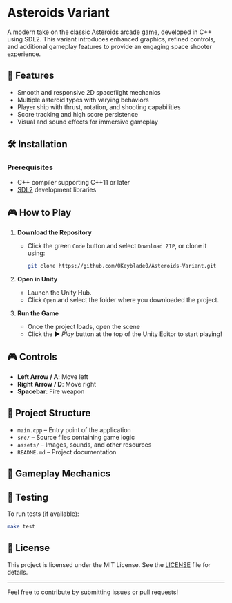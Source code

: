 # Asteroids Variant

A modern take on the classic Asteroids arcade game, developed in C++ using SDL2. This variant introduces enhanced graphics, refined controls, and additional gameplay features to provide an engaging space shooter experience.

## 🚀 Features

- Smooth and responsive 2D spaceflight mechanics
- Multiple asteroid types with varying behaviors
- Player ship with thrust, rotation, and shooting capabilities
- Score tracking and high score persistence
- Visual and sound effects for immersive gameplay

## 🛠️ Installation

### Prerequisites

- C++ compiler supporting C++11 or later
- [SDL2](https://www.libsdl.org/download-2.0.php) development libraries

## 🎮 How to Play

1. **Download the Repository**
   - Click the green `Code` button and select `Download ZIP`, or clone it using:
     ```bash
     git clone https://github.com/0Keyblade0/Asteroids-Variant.git
     ```

2. **Open in Unity**
   - Launch the Unity Hub.
   - Click `Open` and select the folder where you downloaded the project.

3. **Run the Game**
   - Once the project loads, open the scene
   - Click the ▶️ *Play* button at the top of the Unity Editor to start playing!


## 🎮 Controls

- **Left Arrow / A**: Move left
- **Right Arrow / D**: Move right
- **Spacebar**: Fire weapon

## 📁 Project Structure

- `main.cpp` – Entry point of the application
- `src/` – Source files containing game logic
- `assets/` – Images, sounds, and other resources
- `README.md` – Project documentation

## 🌌 Gameplay Mechanics



## 🧪 Testing

To run tests (if available):
```bash
make test
```

## 📄 License

This project is licensed under the MIT License. See the [LICENSE](LICENSE) file for details.

---

Feel free to contribute by submitting issues or pull requests!
